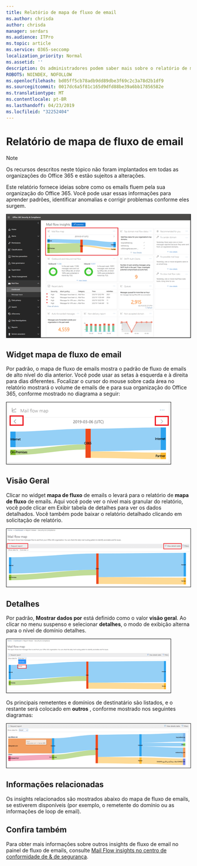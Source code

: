 ```yaml
---
title: Relatório de mapa de fluxo de email
ms.author: chrisda
author: chrisda
manager: serdars
ms.audience: ITPro
ms.topic: article
ms.service: O365-seccomp
localization_priority: Normal
ms.assetid: ''
description: Os administradores podem saber mais sobre o relatório de mapa de fluxo de emails no painel de fluxo de emails no centro de conformidade do & de segurança.
ROBOTS: NOINDEX, NOFOLLOW
ms.openlocfilehash: bd05ff5cb78adb9dd89dbe3f69c2c3a78d2b1df9
ms.sourcegitcommit: 0017dc6a5f81c165d9dfd88be39a6bb17856582e
ms.translationtype: MT
ms.contentlocale: pt-BR
ms.lasthandoff: 04/23/2019
ms.locfileid: "32252404"
---
```

# <a name="mail-flow-map-report"></a>Relatório de mapa de fluxo de email

> [!NOTE]
> Os recursos descritos neste tópico não foram implantados em todas as organizações do Office 365 e estão sujeitos a alterações.

Este relatório fornece ideias sobre como os emails fluem pela sua organização do Office 365. Você pode usar essas informações para aprender padrões, identificar anomalias e corrigir problemas conforme eles surgem.

![O relatório do mapa de fluxo de emails no painel de fluxo de emails no centro de conformidade do & de segurança](media/mail-flow-map-selected.png)

## <a name="mail-flow-map-widget"></a>Widget mapa de fluxo de email

Por padrão, o mapa de fluxo de emails mostra o padrão de fluxo de emails de alto nível do dia anterior. Você pode usar as setas à esquerda e à direita para dias diferentes. Focalizar o cursor do mouse sobre cada área no relatório mostrará o volume de emails de e para sua organização do Office 365, conforme mostrado no diagrama a seguir:

![Setas para a esquerda e para a direita no widget mapa de fluxo de emails](media/mail-flow-map-widget.png)

## <a name="overview"></a>Visão Geral

Clicar no widget **mapa de fluxo** de emails o levará para o relatório de **mapa de fluxo** de emails. Aqui você pode ver o nível mais granular do relatório, você pode clicar em Exibir tabela de detalhes para ver os dados detalhados. Você também pode baixar o relatório detalhado clicando em solicitação de relatório.

![Exibição de visão geral no relatório de mapa de fluxo de emails](media/mail-flow-map-overview.png)

## <a name="details"></a>Detalhes

Por padrão, **Mostrar dados por** está definido como o valor **visão geral**. Ao clicar no menu suspenso e selecionar **detalhes**, o modo de exibição alterna para o nível de domínio detalhes.

![Selecionar detalhes em mostrar dados para no modo de exibição visão geral no relatório de mapa de fluxo de emails](media/mail-flow-map-select-detail.png)

Os principais remetentes e domínios de destinatário são listados, e o restante será colocado em **outros** , conforme mostrado nos seguintes diagramas:

![Exibição de detalhes no relatório de mapa de fluxo de emails](media/mail-flow-map-detail.png)

## <a name="related-insights"></a>Informações relacionadas

Os insights relacionados são mostrados abaixo do mapa de fluxo de emails, se estiverem disponíveis (por exemplo, o remetente do domínio ou as informações de loop de email).

## <a name="see-also"></a>Confira também

Para obter mais informações sobre outros insights de fluxo de email no painel de fluxo de emails, consulte [Mail Flow insights no centro de conformidade de & de segurança](mail-flow-insights-v2.md).